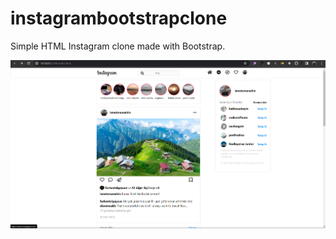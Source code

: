 # instagrambootstrapclone

Simple HTML Instagram clone made with Bootstrap.

![readme](instagramClone/assets/instagram.png)
